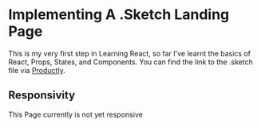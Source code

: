 # Implementing A .Sketch Landing Page

This is my very first step in Learning React, so far I've learnt the basics of React, Props, States, and Components.
You can find the link to the .sketch file via [Productly](https://sketchrepo.com/free-sketch/designer-saas-landing-page-productly-freebie/).

## Responsivity

This Page currently is not yet responsive


